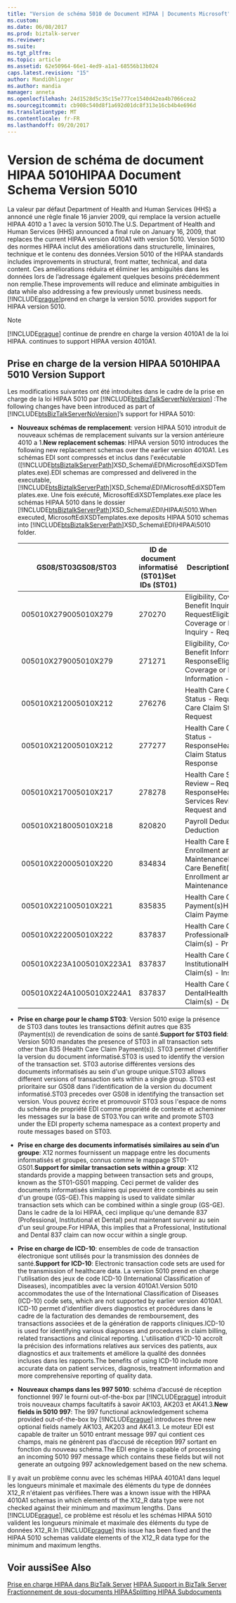 ```yaml
---
title: "Version de schéma 5010 de Document HIPAA | Documents Microsoft"
ms.custom: 
ms.date: 06/08/2017
ms.prod: biztalk-server
ms.reviewer: 
ms.suite: 
ms.tgt_pltfrm: 
ms.topic: article
ms.assetid: 62e50964-66e1-4ed9-a1a1-68556b13b024
caps.latest.revision: "15"
author: MandiOhlinger
ms.author: mandia
manager: anneta
ms.openlocfilehash: 24d1528d5c35c15e777ce1540d42ea4b7066cea2
ms.sourcegitcommit: cb908c540d8f1a692d01dc8f313e16cb4b4e696d
ms.translationtype: MT
ms.contentlocale: fr-FR
ms.lasthandoff: 09/20/2017
---
```

# <a name="hipaa-document-schema-version-5010"></a><span data-ttu-id="6a380-102">Version de schéma de document HIPAA 5010</span><span class="sxs-lookup"><span data-stu-id="6a380-102">HIPAA Document Schema Version 5010</span></span>
<span data-ttu-id="6a380-103">La valeur par défaut Department of Health and Human Services (HHS) a annoncé une règle finale 16 janvier 2009, qui remplace la version actuelle HIPAA 4010 a 1 avec la version 5010.</span><span class="sxs-lookup"><span data-stu-id="6a380-103">The U.S. Department of Health and Human Services (HHS) announced a final rule on January 16, 2009, that replaces the current HIPAA version 4010A1 with version 5010.</span></span> <span data-ttu-id="6a380-104">Version 5010 des normes HIPAA inclut des améliorations dans structurelle, liminaires, technique et le contenu des données.</span><span class="sxs-lookup"><span data-stu-id="6a380-104">Version 5010 of the HIPAA standards includes improvements in structural, front matter, technical, and data content.</span></span> <span data-ttu-id="6a380-105">Ces améliorations réduira et éliminer les ambiguïtés dans les données lors de l’adressage également quelques besoins précédemment non remplie.</span><span class="sxs-lookup"><span data-stu-id="6a380-105">These improvements will reduce and eliminate ambiguities in data while also addressing a few previously unmet business needs.</span></span> [!INCLUDE[prague](../includes/prague-md.md)]<span data-ttu-id="6a380-106">prend en charge la version 5010.</span><span class="sxs-lookup"><span data-stu-id="6a380-106"> provides support for HIPAA version 5010.</span></span>  
  
> [!NOTE]
>  [!INCLUDE[prague](../includes/prague-md.md)]<span data-ttu-id="6a380-107"> continue de prendre en charge la version 4010A1 de la loi HIPAA.</span><span class="sxs-lookup"><span data-stu-id="6a380-107"> continues to support HIPAA version 4010A1.</span></span>  
  
## <a name="hipaa-5010-version-support"></a><span data-ttu-id="6a380-108">Prise en charge de la version HIPAA 5010</span><span class="sxs-lookup"><span data-stu-id="6a380-108">HIPAA 5010 Version Support</span></span>  
 <span data-ttu-id="6a380-109">Les modifications suivantes ont été introduites dans le cadre de la prise en charge de la loi HIPAA 5010 par [!INCLUDE[btsBizTalkServerNoVersion](../includes/btsbiztalkservernoversion-md.md)] :</span><span class="sxs-lookup"><span data-stu-id="6a380-109">The following changes have been introduced as part of [!INCLUDE[btsBizTalkServerNoVersion](../includes/btsbiztalkservernoversion-md.md)]’s support for HIPAA 5010:</span></span>  
  
-   <span data-ttu-id="6a380-110">**Nouveaux schémas de remplacement**: version HIPAA 5010 introduit de nouveaux schémas de remplacement suivants sur la version antérieure 4010 a 1.</span><span class="sxs-lookup"><span data-stu-id="6a380-110">**New replacement schemas**: HIPAA version 5010 introduces the following new replacement schemas over the earlier version 4010A1.</span></span> <span data-ttu-id="6a380-111">Les schémas EDI sont compressés et inclus dans l'exécutable ([!INCLUDE[btsBiztalkServerPath](../includes/btsbiztalkserverpath-md.md)]XSD_Schema\EDI\MicrosoftEdiXSDTemplates.exe).</span><span class="sxs-lookup"><span data-stu-id="6a380-111">EDI schemas are compressed and delivered in the executable, [!INCLUDE[btsBiztalkServerPath](../includes/btsbiztalkserverpath-md.md)]XSD_Schema\EDI\MicrosoftEdiXSDTemplates.exe.</span></span> <span data-ttu-id="6a380-112">Une fois exécuté, MicrosoftEdiXSDTemplates.exe place les schémas HIPAA 5010 dans le dossier [!INCLUDE[btsBiztalkServerPath](../includes/btsbiztalkserverpath-md.md)]XSD_Schema\EDI\HIPAA\5010.</span><span class="sxs-lookup"><span data-stu-id="6a380-112">When executed, MicrosoftEdiXSDTemplates.exe deposits HIPAA 5010 schemas into [!INCLUDE[btsBiztalkServerPath](../includes/btsbiztalkserverpath-md.md)]XSD_Schema\EDI\HIPAA\5010 folder.</span></span>  
  
    |<span data-ttu-id="6a380-113">GS08/ST03</span><span class="sxs-lookup"><span data-stu-id="6a380-113">GS08/ST03</span></span>|<span data-ttu-id="6a380-114">ID de document informatisé (ST01)</span><span class="sxs-lookup"><span data-stu-id="6a380-114">Set IDs (ST01)</span></span>|<span data-ttu-id="6a380-115"> Description</span><span class="sxs-lookup"><span data-stu-id="6a380-115">Description</span></span>|  
    |----------------|----------------------|-----------------|  
    |<span data-ttu-id="6a380-116">005010X279</span><span class="sxs-lookup"><span data-stu-id="6a380-116">005010X279</span></span>|<span data-ttu-id="6a380-117">270</span><span class="sxs-lookup"><span data-stu-id="6a380-117">270</span></span>|<span data-ttu-id="6a380-118">Eligibility, Coverage or Benefit Inquiry - Request</span><span class="sxs-lookup"><span data-stu-id="6a380-118">Eligibility, Coverage or Benefit Inquiry - Request</span></span>|  
    |<span data-ttu-id="6a380-119">005010X279</span><span class="sxs-lookup"><span data-stu-id="6a380-119">005010X279</span></span>|<span data-ttu-id="6a380-120">271</span><span class="sxs-lookup"><span data-stu-id="6a380-120">271</span></span>|<span data-ttu-id="6a380-121">Eligibility, Coverage or Benefit Information - Response</span><span class="sxs-lookup"><span data-stu-id="6a380-121">Eligibility, Coverage or Benefit Information - Response</span></span>|  
    |<span data-ttu-id="6a380-122">005010X212</span><span class="sxs-lookup"><span data-stu-id="6a380-122">005010X212</span></span>|<span data-ttu-id="6a380-123">276</span><span class="sxs-lookup"><span data-stu-id="6a380-123">276</span></span>|<span data-ttu-id="6a380-124">Health Care Claim Status - Request</span><span class="sxs-lookup"><span data-stu-id="6a380-124">Health Care Claim Status - Request</span></span>|  
    |<span data-ttu-id="6a380-125">005010X212</span><span class="sxs-lookup"><span data-stu-id="6a380-125">005010X212</span></span>|<span data-ttu-id="6a380-126">277</span><span class="sxs-lookup"><span data-stu-id="6a380-126">277</span></span>|<span data-ttu-id="6a380-127">Health Care Claim Status - Response</span><span class="sxs-lookup"><span data-stu-id="6a380-127">Health Care Claim Status - Response</span></span>|  
    |<span data-ttu-id="6a380-128">005010X217</span><span class="sxs-lookup"><span data-stu-id="6a380-128">005010X217</span></span>|<span data-ttu-id="6a380-129">278</span><span class="sxs-lookup"><span data-stu-id="6a380-129">278</span></span>|<span data-ttu-id="6a380-130">Health Care Services Review – Request and Response</span><span class="sxs-lookup"><span data-stu-id="6a380-130">Health Care Services Review – Request and Response</span></span>|  
    |<span data-ttu-id="6a380-131">005010X218</span><span class="sxs-lookup"><span data-stu-id="6a380-131">005010X218</span></span>|<span data-ttu-id="6a380-132">820</span><span class="sxs-lookup"><span data-stu-id="6a380-132">820</span></span>|<span data-ttu-id="6a380-133">Payroll Deduction</span><span class="sxs-lookup"><span data-stu-id="6a380-133">Payroll Deduction</span></span>|  
    |<span data-ttu-id="6a380-134">005010X220</span><span class="sxs-lookup"><span data-stu-id="6a380-134">005010X220</span></span>|<span data-ttu-id="6a380-135">834</span><span class="sxs-lookup"><span data-stu-id="6a380-135">834</span></span>|<span data-ttu-id="6a380-136">Health Care Benefit(s) Enrollment and Maintenance</span><span class="sxs-lookup"><span data-stu-id="6a380-136">Health Care Benefit(s) Enrollment and Maintenance</span></span>|  
    |<span data-ttu-id="6a380-137">005010X221</span><span class="sxs-lookup"><span data-stu-id="6a380-137">005010X221</span></span>|<span data-ttu-id="6a380-138">835</span><span class="sxs-lookup"><span data-stu-id="6a380-138">835</span></span>|<span data-ttu-id="6a380-139">Health Care Claim Payment(s)</span><span class="sxs-lookup"><span data-stu-id="6a380-139">Health Care Claim Payment(s)</span></span>|  
    |<span data-ttu-id="6a380-140">005010X222</span><span class="sxs-lookup"><span data-stu-id="6a380-140">005010X222</span></span>|<span data-ttu-id="6a380-141">837</span><span class="sxs-lookup"><span data-stu-id="6a380-141">837</span></span>|<span data-ttu-id="6a380-142">Health Care Claim(s) - Professional</span><span class="sxs-lookup"><span data-stu-id="6a380-142">Health Care Claim(s) - Professional</span></span>|  
    |<span data-ttu-id="6a380-143">005010X223A1</span><span class="sxs-lookup"><span data-stu-id="6a380-143">005010X223A1</span></span>|<span data-ttu-id="6a380-144">837</span><span class="sxs-lookup"><span data-stu-id="6a380-144">837</span></span>|<span data-ttu-id="6a380-145">Health Care Claim(s) - Institutional</span><span class="sxs-lookup"><span data-stu-id="6a380-145">Health Care Claim(s) - Institutional</span></span>|  
    |<span data-ttu-id="6a380-146">005010X224A1</span><span class="sxs-lookup"><span data-stu-id="6a380-146">005010X224A1</span></span>|<span data-ttu-id="6a380-147">837</span><span class="sxs-lookup"><span data-stu-id="6a380-147">837</span></span>|<span data-ttu-id="6a380-148">Health Care Claim(s) - Dental</span><span class="sxs-lookup"><span data-stu-id="6a380-148">Health Care Claim(s) - Dental</span></span>|  
  
-   <span data-ttu-id="6a380-149">**Prise en charge pour le champ ST03**: Version 5010 exige la présence de ST03 dans toutes les transactions définit autres que 835 (Payment(s)) de revendication de soins de santé.</span><span class="sxs-lookup"><span data-stu-id="6a380-149">**Support for ST03 field**: Version 5010 mandates the presence of ST03 in all transaction sets other than 835 (Health Care Claim Payment(s)).</span></span> <span data-ttu-id="6a380-150">ST03 permet d'identifier la version du document informatisé.</span><span class="sxs-lookup"><span data-stu-id="6a380-150">ST03 is used to identify the version of the transaction set.</span></span> <span data-ttu-id="6a380-151">ST03 autorise différentes versions des documents informatisés au sein d'un groupe unique.</span><span class="sxs-lookup"><span data-stu-id="6a380-151">ST03 allows different versions of transaction sets within a single group.</span></span> <span data-ttu-id="6a380-152">ST03 est prioritaire sur GS08 dans l'identification de la version du document informatisé.</span><span class="sxs-lookup"><span data-stu-id="6a380-152">ST03 precedes over GS08 in identifying the transaction set version.</span></span> <span data-ttu-id="6a380-153">Vous pouvez écrire et promouvoir ST03 sous l'espace de noms du schéma de propriété EDI comme propriété de contexte et acheminer les messages sur la base de ST03.</span><span class="sxs-lookup"><span data-stu-id="6a380-153">You can write and promote ST03 under the EDI property schema namespace as a context property and route messages based on ST03.</span></span>  
  
-   <span data-ttu-id="6a380-154">**Prise en charge des documents informatisés similaires au sein d’un groupe**: X12 normes fournissent un mappage entre les documents informatisés et groupes, connus comme le mappage ST01-GS01.</span><span class="sxs-lookup"><span data-stu-id="6a380-154">**Support for similar transaction sets within a group**: X12 standards provide a mapping between transaction sets and groups, known as the ST01-GS01 mapping.</span></span> <span data-ttu-id="6a380-155">Ceci permet de valider des documents informatisés similaires qui peuvent être combinés au sein d'un groupe (GS-GE).</span><span class="sxs-lookup"><span data-stu-id="6a380-155">This mapping is used to validate similar transaction sets which can be combined within a single group (GS-GE).</span></span> <span data-ttu-id="6a380-156">Dans le cadre de la loi HIPAA, ceci implique qu'une demande 837 (Professional, Institutional et Dental) peut maintenant survenir au sein d'un seul groupe.</span><span class="sxs-lookup"><span data-stu-id="6a380-156">For HIPAA, this implies that a Professional, Institutional and Dental 837 claim can now occur within a single group.</span></span>  
  
-   <span data-ttu-id="6a380-157">**Prise en charge de ICD-10**: ensembles de code de transaction électronique sont utilisés pour la transmission des données de santé.</span><span class="sxs-lookup"><span data-stu-id="6a380-157">**Support for ICD-10**: Electronic transaction code sets are used for the transmission of healthcare data.</span></span> <span data-ttu-id="6a380-158">La version 5010 prend en charge l'utilisation des jeux de code ICD-10 (International Classification of Diseases), incompatibles avec la version 4010A1.</span><span class="sxs-lookup"><span data-stu-id="6a380-158">Version 5010 accommodates the use of the International Classification of Diseases (ICD-10) code sets, which are not supported by earlier version 4010A1.</span></span> <span data-ttu-id="6a380-159">ICD-10 permet d'identifier divers diagnostics et procédures dans le cadre de la facturation des demandes de remboursement, des transactions associées et de la génération de rapports cliniques.</span><span class="sxs-lookup"><span data-stu-id="6a380-159">ICD-10 is used for identifying various diagnoses and procedures in claim billing, related transactions and clinical reporting.</span></span> <span data-ttu-id="6a380-160">L'utilisation d'ICD-10 accroît la précision des informations relatives aux services des patients, aux diagnostics et aux traitements et améliore la qualité des données incluses dans les rapports.</span><span class="sxs-lookup"><span data-stu-id="6a380-160">The benefits of using ICD-10 include more accurate data on patient services, diagnosis, treatment information and more comprehensive reporting of quality data.</span></span>  
  
-   <span data-ttu-id="6a380-161">**Nouveaux champs dans les 997 5010**: schéma d’accusé de réception fonctionnel 997 le fourni out-of-the-box par [!INCLUDE[prague](../includes/prague-md.md)] introduit trois nouveaux champs facultatifs à savoir AK103, AK203 et AK41.3.</span><span class="sxs-lookup"><span data-stu-id="6a380-161">**New fields in 5010 997**: The 997 functional acknowledgement schema provided out-of-the-box by [!INCLUDE[prague](../includes/prague-md.md)] introduces three new optional fields namely AK103, AK203 and AK41.3.</span></span> <span data-ttu-id="6a380-162">Le moteur EDI est capable de traiter un 5010 entrant message 997 qui contient ces champs, mais ne génèrent pas d’accusé de réception 997 sortant en fonction du nouveau schéma.</span><span class="sxs-lookup"><span data-stu-id="6a380-162">The EDI engine is capable of processing an incoming 5010 997 message which contains these fields but will not generate an outgoing 997 acknowledgement based on the new schema.</span></span>  
  
 <span data-ttu-id="6a380-163">Il y avait un problème connu avec les schémas HIPAA 4010A1 dans lequel les longueurs minimale et maximale des éléments du type de données X12_R n'étaient pas vérifiées.</span><span class="sxs-lookup"><span data-stu-id="6a380-163">There was a known issue with the HIPAA 4010A1 schemas in which elements of the X12_R data type were not checked against their minimum and maximum lengths.</span></span> <span data-ttu-id="6a380-164">Dans [!INCLUDE[prague](../includes/prague-md.md)], ce problème est résolu et les schémas HIPAA 5010 valident les longueurs minimale et maximale des éléments du type de données X12_R.</span><span class="sxs-lookup"><span data-stu-id="6a380-164">In [!INCLUDE[prague](../includes/prague-md.md)] this issue has been fixed and the HIPAA 5010 schemas validate elements of the X12_R data type for the minimum and maximum lengths.</span></span>  
  
## <a name="see-also"></a><span data-ttu-id="6a380-165">Voir aussi</span><span class="sxs-lookup"><span data-stu-id="6a380-165">See Also</span></span>  
 <span data-ttu-id="6a380-166">[Prise en charge HIPAA dans BizTalk Server](../core/hipaa-support-in-biztalk-server.md) </span><span class="sxs-lookup"><span data-stu-id="6a380-166">[HIPAA Support in BizTalk Server](../core/hipaa-support-in-biztalk-server.md) </span></span>  
 [<span data-ttu-id="6a380-167">Fractionnement de sous-documents HIPAA</span><span class="sxs-lookup"><span data-stu-id="6a380-167">Splitting HIPAA Subdocuments</span></span>](../core/splitting-hipaa-subdocuments.md)